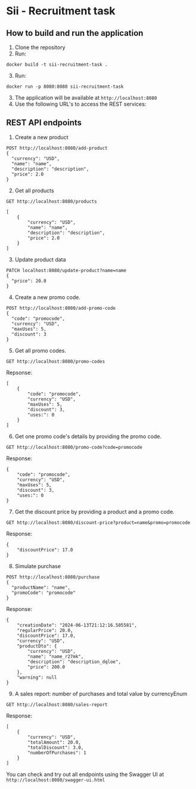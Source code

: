 # Sii - Recruitment task

##  How to build and run the application
1. Clone the repository
2. Run:
``` shell
docker build -t sii-recruitment-task .
```
3. Run:
``` shell
docker run -p 8080:8080 sii-recruitment-task
```
3. The application will be available at `http://localhost:8080`
4. Use the following URL's to access the REST services:


## REST API endpoints
1. Create a new product
```http request
POST http://localhost:8080/add-product
{
  "currency": "USD",
  "name": "name",
  "description": "description",
  "price": 2.0
}
```
2. Get all products
```http request
GET http://localhost:8080/products
```
``` shell
[
    {
        "currency": "USD",
        "name": "name",
        "description": "description",
        "price": 2.0
    }
]
```


3. Update product data

```http request
PATCH localhost:8080/update-product?name=name
{
  "price": 20.0
}
```
4. Create a new promo code.
```shell
POST http://localhost:8080/add-promo-code
{
  "code": "promocode",
  "currency": "USD",
  "maxUses": 5,
  "discount": 3
}
```
5. Get all promo codes.
```http request
GET http://localhost:8080/promo-codes
```
Repsonse:
```shell
[
    {
        "code": "promocode",
        "currency": "USD",
        "maxUses": 5,
        "discount": 3,
        "uses:": 0
    }
]
```

6. Get one promo code's details by providing the promo code.
```http request
GET http://localhost:8080/promo-code?code=promocode
```
Response:
```shell
{
    "code": "promocode",
    "currency": "USD",
    "maxUses": 5,
    "discount": 3,
    "uses:": 0
}
```

7. Get the discount price by providing a product and a promo code.
```http request
GET http://localhost:8080/discount-price?product=name&promo=promocode
```
Response:
```shell
{
    "discountPrice": 17.0
}
```

8. Simulate purchase
```http request
POST http://localhost:8080/purchase
{
  "productName": "name",
  "promoCode": "promocode"
}
```

Response:
```shell
{
    "creationDate": "2024-06-13T21:12:16.505581",
    "regularPrice": 20.0,
    "discountPrice": 17.0,
    "currency": "USD",
    "productDto": {
        "currency": "USD",
        "name": "name_r27mk",
        "description": "description_dqloe",
        "price": 200.0
    },
    "warning": null
}
```

9. A sales report: number of purchases and total value by currencyEnum
```http request
GET http://localhost:8080/sales-report
```

Response:
```shell
[
    {
        "currency": "USD",
        "totalAmount": 20.0,
        "totalDiscount": 3.0,
        "numberOfPurchases": 1
    }
]
```

You can check and try out all endpoints using the Swagger UI at `http://localhost:8080/swagger-ui.html`